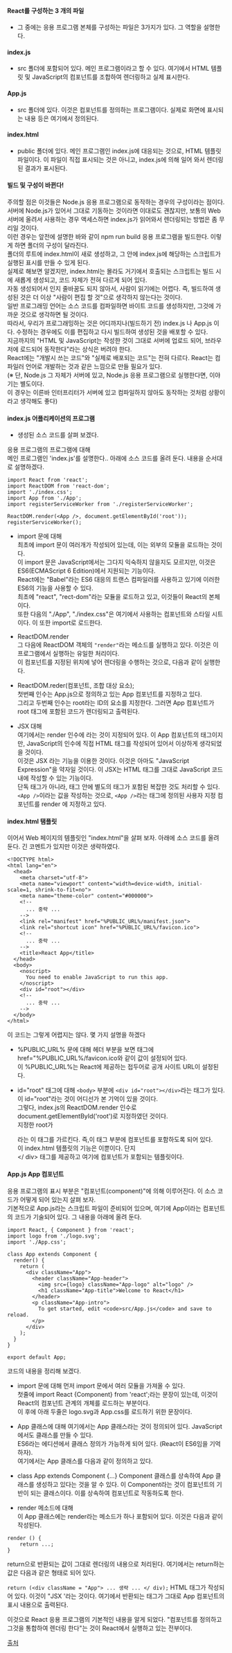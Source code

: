 #### React를 구성하는 3 개의 파일
- 그 중에는 응용 프로그램 본체를 구성하는 파일은 3가지가 있다. 그 역할을 설명한다.

#### index.js
- src 폴더에 포함되어 있다. 메인 프로그램이라고 할 수 있다. 여기에서 HTML 템플릿 및 JavaScript의 컴포넌트를 조합하여 렌더링하고 실제 표시한다.

#### App.js
- src 폴더에 있다. 이것은 컴포넌트를 정의하는 프로그램이다. 실제로 화면에 표시되는 내용 등은 여기에서 정의된다.

#### index.html
- public 폴더에 있다. 메인 프로그램인 index.js에 대응되는 것으로, HTML 템플릿 파일이다. 이 파일이 직접 표시되는 것은 아니고, index.js에 의해 일어 와서 렌더링된 결과가 표시된다.

#### 빌드 및 구성이 바뀐다!
주의할 점은 이것들은 Node.js 응용 프로그램으로 동작하는 경우의 구성이라는 점이다.        
서버에 Node.js가 있어서 그대로 기동하는 것이라면 이대로도 괜찮지만, 보통의 Web 서버에 올려서 사용하는 경우 액세스하면 index.js가 읽어와서 렌더링되는 방법은 좀 무리일 것이다.      
이런 경우는 앞전에 설명한 바와 같이 npm run build 응용 프로그램을 빌드한다. 이렇게 하면 폴더의 구성이 달라진다.     
폴더의 루트에 index.html이 새로 생성하고, 그 안에 index.js에 해당하는 스크립트가 실행된 표시를 만들 수 있게 된다.     
실제로 해보면 알겠지만, index.html는 몰라도 거기에서 호출되는 스크립트는 빌드 시에 새롭게 생성되고, 코드 자체가 전혀 다르게 되어 있다.       
자동 생성되어서 인지 줄바꿈도 되지 않아서, 사람이 읽기에는 어렵다. 즉, 빌드하여 생성된 것은 더 이상 "사람이 편집 할 것"으로 생각하지 않는다는 것이다.      
일반 프로그래밍 언어는 소스 코드를 컴파일하면 바이트 코드를 생성하지만, 그것에 가까운 것으로 생각하면 될 것이다.     
따라서, 우리가 프로그래밍하는 것은 어디까지나(빌드하기 전) index.js 나 App.js 이다. 수정하는 경우에도 이를 편집하고 다시 빌드하여 생성된 것을 배포할 수 있다.    
지금까지의 "HTML 및 JavaScript는 작성한 것이 그대로 서버에 업로드 되어, 브라우저에 로드되어 동작한다"라는 상식은 버려야 한다.     
React에는 "개발시 쓰는 코드"와 "실제로 배포되는 코드"는 전혀 다르다. React는 컴파일러 언어로 개발하는 것과 같은 느낌으로 만들 필요가 있다.    
(※ 단, Node.js 그 자체가 서버에 있고, Node.js 응용 프로그램으로 실행한다면, 이야기는 별도이다.    
이 경우는 이른바 인터프리터가 서버에 있고 컴파일하지 않아도 동작하는 것처럼 상황이라고 생각해도 좋다)    


#### index.js 어플리케이션의 프로그램
- 생성된 소스 코드를 살펴 보겠다.

응용 프로그램의 프로그램에 대해    
메인 프로그램인 'index.js'를 설명한다.. 아래에 소스 코드를 올려 둔다. 내용을 순서대로 설명하겠다.    
```
import React from 'react';
import ReactDOM from 'react-dom';
import './index.css';
import App from './App';
import registerServiceWorker from './registerServiceWorker';

ReactDOM.render(<App />, document.getElementById('root'));
registerServiceWorker();
```
- import 문에 대해     
최초에 import 문이 여러개가 작성되어 있는데, 이는 외부의 모듈을 로드하는 것이다.    
이 import 문은 JavaScript에서는 그다지 익숙하지 않을지도 모르지만, 이것은 ES6(ECMAScript 6 Edition)에서 지원되는 기능이다.      
React에는 "Babel"라는 ES6 대응의 트랜스 컴파일러를 사용하고 있기에 이러한 ES6의 기능을 사용할 수 있다.   
최초에 "react", "rect-dom"라는 모듈을 로드하고 있고, 이것들이 React의 본체이다.       
또한 다음의 "./App", "./index.css"은 여기에서 사용하는 컴포넌트와 스타일 시트이다. 이 또한 import로 로드한다.    

- ReactDOM.render    
그 다음에 ReactDOM 객체의 `"render"`라는 메소드를 실행하고 있다. 이것은 이 프로그램에서 실행하는 유일한 처리이다.      
이 컴포넌트를 지정된 위치에 넣어 렌더링을 수행하는 것으로, 다음과 같이 실행한다.
    
- ReactDOM.reder(컴포넌트, 조합 대상 요소);      
첫번째 인수는 App.js으로 정의하고 있는 App 컴포넌트를 지정하고 있다.     
그리고 두번째 인수는 root라는 ID의 요소를 지정한다. 그러면 App 컴포넌트가 root 태그에 포함된 코드가 렌더링되고 출력된다.    
     
- JSX 대해   
여기에서는 render 인수에 <App />라는 것이 지정되어 있다. 이 App 컴포넌트의 태그이지만, JavaScript의 인수에 직접 HTML 태그를 작성되어 있어서 이상하게 생각되었을 것이다.    
이것은 JSX 라는 기능을 이용한 것이다. 이것은 아마도 "JavaScript Expression"을 약자일 것이다. 이 JSX는 HTML 태그를 그대로 JavaScript 코드 내에 작성할 수 있는 기능이다.    
단독 태그가 아니라, 태그 안에 별도의 태그가 포함된 복잡한 것도 처리할 수 있다.     
`<App />`이라는 값을 작성하는 것으로, `<App />`라는 태그에 정의된 사용자 지정 컴포넌트를 render 에 지정하고 있다.    





#### index.html 탬플릿
이어서 Web 페이지의 템플릿인 "index.html"을 살펴 보자. 아래에 소스 코드를 올려 둔다. 긴 코멘트가 있지만 이것은 생략하였다.
```
<!DOCTYPE html>
<html lang="en">
  <head>
    <meta charset="utf-8">
    <meta name="viewport" content="width=device-width, initial-scale=1, shrink-to-fit=no">
    <meta name="theme-color" content="#000000">
    <!--
      ... 중략 ...
    -->
    <link rel="manifest" href="%PUBLIC_URL%/manifest.json">
    <link rel="shortcut icon" href="%PUBLIC_URL%/favicon.ico">
    <!--
      ... 중략 ...
    -->
    <title>React App</title>
  </head>
  <body>
    <noscript>
      You need to enable JavaScript to run this app.
    </noscript>
    <div id="root"></div>
    <!--
      ... 중략 ...
    -->
  </body>
</html>
```
이 코드는 그렇게 어렵지는 않다. 몇 가지 설명을 하겠다

- %PUBLIC_URL% 문에 대해
헤더 부분을 보면 <link> 태그에 href="%PUBLIC_URL%/favicon.ico와 같이 값이 설정되어 있다.      
이 %PUBLIC_URL%는 React에 제공하는 접두어로 공개 사이트 URL이 설정된다.     

- id="root" 태그에 대해
`<body>` 부분에 `<div id="root"></div>`라는 태그가 있다. 이 id="root"라는 것이 어디선가 본 기억이 있을 것이다.   
그렇다, index.js의 ReactDOM.render 인수로 document.getElementById('root')로 지정하였던 것이다.     
지정한 root가 <div id="root"></div>라는 이 태그를 가르킨다. 즉,이 태그 부분에 <App /> 컴포넌트를 포함하도록 되어 있다.    
이 index.html 템플릿의 기능은 이뿐이다. 단지 <div id="root"></ div> 태그를 제공하고 여기에 컴포넌트가 포함되는 템플릿이다.     


#### App.js App 컴포넌트
응용 프로그램의 표시 부분은 "컴포넌트(component)"에 의해 이루어진다. 이 소스 코드가 어떻게 되어 있는지 살펴 보자.     
기본적으로 App.js라는 스크립트 파일이 준비되어 있으며, 여기에 App이라는 컴포넌트의 코드가 기술되어 있다. 그 내용을 아래에 올려 둔다.    
```
import React, { Component } from 'react';
import logo from './logo.svg';
import './App.css';

class App extends Component {
  render() {
    return (
      <div className="App">
        <header className="App-header">
          <img src={logo} className="App-logo" alt="logo" />
          <h1 className="App-title">Welcome to React</h1>
        </header>
        <p className="App-intro">
          To get started, edit <code>src/App.js</code> and save to reload.
        </p>
      </div>
    );
  }
}

export default App;
```
코드의 내용을 정리해 보겠다.

- import 문에 대해
먼저 import 문에서 여러 모듈을 가져올 수 있다.     
첫줄에 import React {Component} from 'react';라는 문장이 있는데, 이것이 React의 컴포넌트 관계의 개체를 로드하는 부분이다.    
이 후에 아래 두줄은 logo.svg과 App.css를 로드하기 위한 문장이다.    

- App 클래스에 대해
여기에서는 App 클래스라는 것이 정의되어 있다. JavaScript에서도 클래스를 만들 수 있다.    
ES6라는 에디션에서 클래스 정의가 가능하게 되어 있다. (React이 ES6임을 기억하자).     
여기에서는 App 클래스를 다음과 같이 정의하고 있다.    

- class App extends Component {...}
Component 클래스를 상속하여 App 클래스를 생성하고 있다는 것을 알 수 있다. 이 Component라는 것이 컴포넌트의 기반이 되는 클래스이다. 이를 상속하여 컴포넌트로 작동하도록 한다.     

- render 메소드에 대해     
이 App 클래스에는 render라는 메소드가 하나 포함되어 있다. 이것은 다음과 같이 작성된다.     
```
render () {
    return ...;
}
```
return으로 반환되는 값이 그대로 렌더링의 내용으로 처리된다. 여기에서는 return하는 값은 다음과 같은 형태로 되어 있다.

`return (<div className = "App"> ... 생략 ... </ div);`
HTML 태그가 작성되어 있다. 이것이 "JSX '라는 것이다. 여기에서 반환되는 태그가 그대로 App 컴포넌트의 표시 내용으로 출력된다.     

 
이것으로 React 응용 프로그램의 기본적인 내용을 알게 되었다. "컴포넌트를 정의하고 그것을 통합하여 렌더링 한다"는 것이 React에서 실행하고 있는 전부이다.



[출처](https://araikuma.tistory.com/486)

